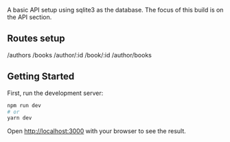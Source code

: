A basic API setup using sqlite3 as the database. The focus of this build is on the API section.

## Routes setup

/authors
/books
/author/:id
/book/:id
/author/books

## Getting Started

First, run the development server:

```bash
npm run dev
# or
yarn dev
```

Open [http://localhost:3000](http://localhost:3000) with your browser to see the result.